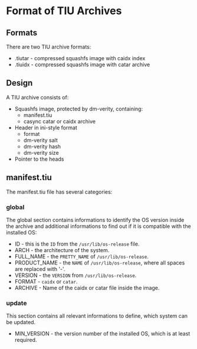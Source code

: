 # Format of TIU Archives

## Formats

There are two TIU archive formats:
* .tiutar - compressed squashfs image with caidx index
* .tiuidx - compressed squashfs image with catar archive


## Design

A TIU archive consists of:
* Squashfs image, protected by dm-verity, containing:
  * manifest.tiu
  * casync catar or caidx archive
* Header in ini-style format
  * format
  * dm-verity salt
  * dm-verity hash
  * dm-verity size
* Pointer to the heads

## manifest.tiu

The manifest.tiu file has several categories:

### global

The global section contains informations to identify the OS version inside the
archive and additional informations to find out if it is compatible with the
installed OS:

* ID - this is the `ID` from the `/usr/lib/os-release` file.
* ARCH - the architecture of the system.
* FULL_NAME - the `PRETTY_NAME` of `/usr/lib/os-release`.
* PRODUCT_NAME - the `NAME` of `/usr/lib/os-release`, where all spaces are replaced with '-'.
* VERSION - the `VERSION` from `/usr/lib/os-release`.
* FORMAT - `caidx` or `catar`.
* ARCHIVE - Name of the caidx or catar file inside the image.

### update

This section contains all relevant informations to define, which system can
be updated.

* MIN_VERSION - the version number of the installed OS, which is at least required.
